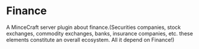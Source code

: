 # Finance
A MinceCraft server plugin about finance.(Securities companies, stock exchanges, commodity exchanges, banks, insurance companies, etc. these elements constitute an overall ecosystem. All it depend on Finance!)
